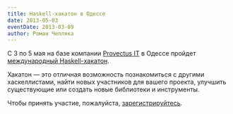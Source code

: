 ```yaml
---
title: Haskell-хакатон в Одессе
date: 2013-05-03
eventDate: 2013-03-09
author: Роман Чепляка
---
```


С 3 по 5 мая на базе компании [Provectus IT][pro] в Одессе пройдет
[международный Haskell-хакатон][odhac].

Хакатон — это отличная возможность познакомиться с другими хаскеллистами, найти
новых участников для вашего проекта, улучшить существующие или
создать новые библиотеки и инструменты.

Чтобы принять участие, пожалуйста, [зарегистрируйтесь](http://bit.ly/OdHacReg).

[pro]: http://www.provectus-it.com/
[odhac]: http://www.haskell.org/haskellwiki/OdHac
